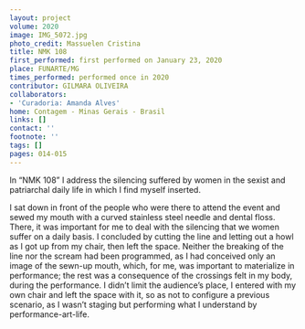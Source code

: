 ```yaml
---
layout: project
volume: 2020
image: IMG_5072.jpg
photo_credit: Massuelen Cristina
title: NMK 108
first_performed: first performed on January 23, 2020
place: FUNARTE/MG
times_performed: performed once in 2020
contributor: GILMARA OLIVEIRA
collaborators:
- 'Curadoria: Amanda Alves'
home: Contagem - Minas Gerais - Brasil
links: []
contact: ''
footnote: ''
tags: []
pages: 014-015
---
```

In “NMK 108” I address the silencing suffered by women in the sexist and patriarchal daily life in which I find myself inserted.

I sat down in front of the people who were there to attend the event and sewed my mouth with a curved stainless steel needle and dental floss. There, it was important for me to deal with the silencing that we women suffer on a daily basis. I concluded by cutting the line and letting out a howl as I got up from my chair, then left the space. Neither the breaking of the line nor the scream had been programmed, as I had conceived only an image of the sewn-up mouth, which, for me, was important to materialize in performance; the rest was a consequence of the crossings felt in my body, during the performance. I didn’t limit the audience’s place, I entered with my own chair and left the space with it, so as not to configure a previous scenario, as I wasn’t staging but performing what I understand by performance-art-life.